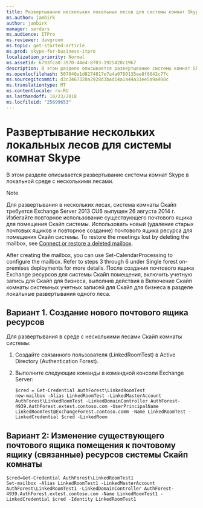 ```yaml
---
title: Развертывание нескольких локальных лесов для системы комнат Skype
ms.author: jambirk
author: jambirk
manager: serdars
ms.audience: ITPro
ms.reviewer: davgroom
ms.topic: get-started-article
ms.prod: skype-for-business-itpro
localization_priority: Normal
ms.assetid: 6793fca0-3970-44e4-8703-1925428c1967
description: В этом разделе описывается развертывание системы комнат Skype в локальной среде с несколькими лесами.
ms.openlocfilehash: 507040a1d8274817e7a4a0780135ee8f6642c77c
ms.sourcegitcommit: d3c3467320a2928d3bad14a1a44a31ee5a9a988c
ms.translationtype: MT
ms.contentlocale: ru-RU
ms.lasthandoff: 10/23/2018
ms.locfileid: "25699653"
---
```

# <a name="skype-room-system-multiple-forest-on-premises-deployments"></a>Развертывание нескольких локальных лесов для системы комнат Skype
 
В этом разделе описывается развертывание системы комнат Skype в локальной среде с несколькими лесами.
  
> [!NOTE]
> Для развертывания в нескольких лесах, система комнаты Скайп требуется Exchange Server 2013 CU6 выпущен 26 августа 2014 г. Избегайте повторное использование существующего почтового ящика для помещения Скайп системы. Использовать новый (удаление старых почтовых ящиков и повторное создание) почтового ящика ресурса для помещения Скайп системы. To restore the meetings lost by deleting the mailbox, see [Connect or restore a deleted mailbox](https://technet.microsoft.com/library/jj863438%28v=exchg.150%29.aspx). 
  
After creating the mailbox, you can use Set-CalendarProcessing to configure the mailbox. Refer to steps 3 through 6 under Single forest on-premises deployments for more details. После создания почтового ящика Exchange ресурсов для системы Скайп помещения, включить учетную запись для Скайп для бизнеса, выполнив действия в Включение Скайп комнаты системных учетных записей для Скайп для бизнеса в разделе локальные развертывания одного леса.
  
## <a name="option-1-create-a-new-resource-mailbox"></a>Вариант 1. Создание нового почтового ящика ресурсов

Для развертывания в среде с несколькими лесами Скайп комнаты системы:
  
1. Создайте связанного пользователя (LinkedRoomTest) в Active Directory (Authentication Forest).
    
2. Выполните следующие команды в командной консоли Exchange Server:
    
   ```
   $cred = Get-Credential AuthForest\LinkedRoomTest
   new-mailbox -Alias LinkedRoomTest -LinkedMasterAccount AuthForest\LinkedRoomTest -LinkedDomainController AuthForest-4939.AuthForest.extest.contoso.com -UserPrincipalName LinkedRoomTest@ExchangeForest.contoso.comm -Name LinkedRoomTest -LinkedCredential $cred -LinkedRoom
   ```

## <a name="option-2-change-an-existing-room-mailbox-to-skype-room-system-linked-resource-mailbox"></a>Вариант 2: Изменение существующего почтового ящика помещения к почтовому ящику (связанные) ресурсов системы Скайп комнаты

```
$cred=Get-Credential AuthForest\LinkedRoomTest1
Set-mailbox -Alias LinkedRoomTest1 -LinkedMasterAccount AuthForest\LinkedRoomTest1 -LinkedDomainController AuthForest-4939.AuthForest.extest.contoso.com -Name LinkedRoomTest1 -LinkedCredential $cred -Identity LinkedRoomTest1
```


